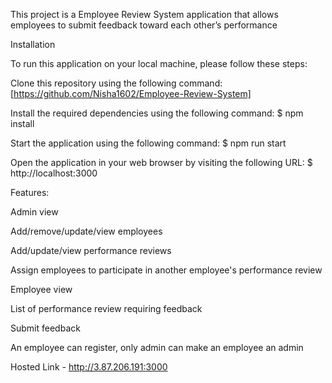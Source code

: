 This project is a Employee Review System application that allows employees to submit feedback toward each other’s performance

Installation

To run this application on your local machine, please follow these steps:

Clone this repository using the following command: [https://github.com/Nisha1602/Employee-Review-System]

Install the required dependencies using the following command: $ npm install

Start the application using the following command: $ npm run start

Open the application in your web browser by visiting the following URL: $ http://localhost:3000

Features:

Admin view

Add/remove/update/view employees

Add/update/view performance reviews

Assign employees to participate in another employee's performance review


Employee view

List of performance review requiring feedback

Submit feedback

An employee can register, only admin can make an employee an admin

Hosted Link - http://3.87.206.191:3000
